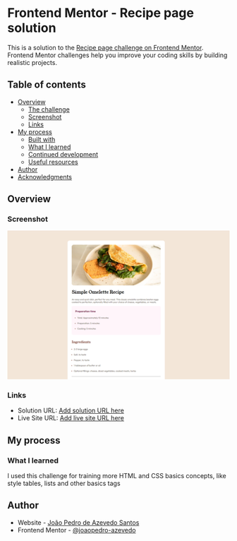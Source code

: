 # Frontend Mentor - Recipe page solution

This is a solution to the [Recipe page challenge on Frontend Mentor](https://www.frontendmentor.io/challenges/recipe-page-KiTsR8QQKm). Frontend Mentor challenges help you improve your coding skills by building realistic projects. 

## Table of contents

- [Overview](#overview)
  - [The challenge](#the-challenge)
  - [Screenshot](#screenshot)
  - [Links](#links)
- [My process](#my-process)
  - [Built with](#built-with)
  - [What I learned](#what-i-learned)
  - [Continued development](#continued-development)
  - [Useful resources](#useful-resources)
- [Author](#author)
- [Acknowledgments](#acknowledgments)


## Overview

### Screenshot

![](./src/readme/screenshot.png)


### Links

- Solution URL: [Add solution URL here](https://github.com/joaopedro-azevedo/recipe-page-main-frontEndMentor)
- Live Site URL: [Add live site URL here](https://joaopedro-azevedo.github.io/recipe-page-main-frontEndMentor/)

## My process

### What I learned

I used this challenge for training more HTML and CSS basics concepts, like style tables, lists and other basics tags

## Author

- Website - [João Pedro de Azevedo Santos](https://github.com/joaopedro-azevedo)
- Frontend Mentor - [@joaopedro-azevedo](https://www.frontendmentor.io/profile/joaopedro-azevedo)
